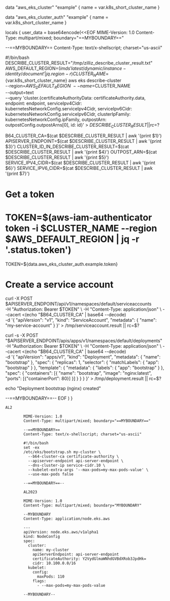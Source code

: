 data "aws_eks_cluster" "example" {
  name = var.k8s_short_cluster_name
}

data "aws_eks_cluster_auth" "example" {
  name = var.k8s_short_cluster_name
}

locals {
  user_data = base64encode(<<EOF
MIME-Version: 1.0
Content-Type: multipart/mixed; boundary="==MYBOUNDARY=="

--==MYBOUNDARY==
Content-Type: text/x-shellscript; charset="us-ascii"

#!/bin/bash
DESCRIBE_CLUSTER_RESULT="/tmp/zilliz_describe_cluster_result.txt"
AWS_DEFAULT_REGION=$(imds 'latest/dynamic/instance-identity/document' | jq .region -r)
CLUSTER_NAME=${var.k8s_short_cluster_name}
aws eks describe-cluster \
  --region=$AWS_DEFAULT_REGION \
  --name=$CLUSTER_NAME \
  --output=text \
  --query 'cluster.{certificateAuthorityData: certificateAuthority.data, endpoint: endpoint, serviceIpv4Cidr: kubernetesNetworkConfig.serviceIpv4Cidr, serviceIpv6Cidr: kubernetesNetworkConfig.serviceIpv6Cidr, clusterIpFamily: kubernetesNetworkConfig.ipFamily, outpostArn: outpostConfig.outpostArns[0], id: id}' > $DESCRIBE_CLUSTER_RESULT || rc=$?

B64_CLUSTER_CA=$(cat $DESCRIBE_CLUSTER_RESULT | awk '{print $1}')
APISERVER_ENDPOINT=$(cat $DESCRIBE_CLUSTER_RESULT | awk '{print $3}')
CLUSTER_ID_IN_DESCRIBE_CLUSTER_RESULT=$(cat $DESCRIBE_CLUSTER_RESULT | awk '{print $4}')
OUTPOST_ARN=$(cat $DESCRIBE_CLUSTER_RESULT | awk '{print $5}')
SERVICE_IPV4_CIDR=$(cat $DESCRIBE_CLUSTER_RESULT | awk '{print $6}')
SERVICE_IPV6_CIDR=$(cat $DESCRIBE_CLUSTER_RESULT | awk '{print $7}')

# Get a token
# TOKEN=$(aws-iam-authenticator token -i $CLUSTER_NAME --region $AWS_DEFAULT_REGION | jq -r '.status.token')
TOKEN=${data.aws_eks_cluster_auth.example.token}
# Create a service account
curl -X POST $APISERVER_ENDPOINT/api/v1/namespaces/default/serviceaccounts \
  -H "Authorization: Bearer $TOKEN" \
  -H "Content-Type: application/json" \
  --cacert <(echo "$B64_CLUSTER_CA" | base64 --decode) \
  -d '{
    "apiVersion": "v1",
    "kind": "ServiceAccount",
    "metadata": {
      "name": "my-service-account"
    }
  }' > /tmp/serviceaccount.result || rc=$?

curl -s -X POST "$APISERVER_ENDPOINT/apis/apps/v1/namespaces/default/deployments" \
  -H "Authorization: Bearer $TOKEN" \
  -H "Content-Type: application/json" \
  --cacert <(echo "$B64_CLUSTER_CA" | base64 --decode) \
  -d '{
    "apiVersion": "apps/v1",
    "kind": "Deployment",
    "metadata": {
      "name": "bootstrap"
    },
    "spec": {
      "replicas": 1,
      "selector": {
        "matchLabels": {
          "app": "bootstrap"
        }
      },
      "template": {
        "metadata": {
          "labels": {
            "app": "bootstrap"
          }
        },
        "spec": {
          "containers": [{
            "name": "bootstrap",
            "image": "nginx:latest",
            "ports": [{"containerPort": 80}]
          }]
        }
      }
    }
  }' > /tmp/deployment.result || rc=$?

echo "Deployment bootstrap (nginx) created"


--==MYBOUNDARY==--
EOF
)
}

```
AL2

        MIME-Version: 1.0
        Content-Type: multipart/mixed; boundary="==MYBOUNDARY=="

        --==MYBOUNDARY==
        Content-Type: text/x-shellscript; charset="us-ascii"

        #!/bin/bash
        set -ex
        /etc/eks/bootstrap.sh my-cluster \
          --b64-cluster-ca certificate-authority \
          --apiserver-endpoint api-server-endpoint \
          --dns-cluster-ip service-cidr.10 \
          --kubelet-extra-args '--max-pods=my-max-pods-value' \
          --use-max-pods false

        --==MYBOUNDARY==--

        AL2023

        MIME-Version: 1.0
        Content-Type: multipart/mixed; boundary="MYBOUNDARY"

        --MYBOUNDARY
        Content-Type: application/node.eks.aws

        ---
        apiVersion: node.eks.aws/v1alpha1
        kind: NodeConfig
        spec:
          cluster:
            name: my-cluster
            apiServerEndpoint: api-server-endpoint
            certificateAuthority: Y2VydGlmaWNhdGVBdXRob3JpdHk=
            cidr: 10.100.0.0/16
          kubelet:
            config:
              maxPods: 110
            flags:
              - --max-pods=my-max-pods-value

        --MYBOUNDARY--
```